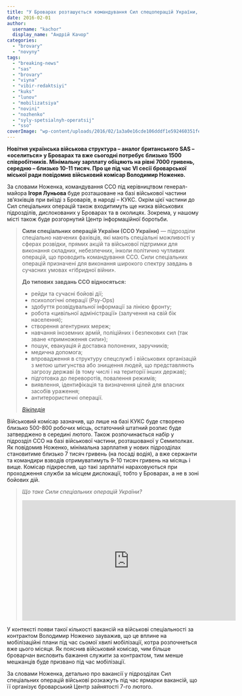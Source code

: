 ```yaml
---
title: "У Броварах розташується командування Сил спецоперацій України, відкрито 1500 вакансій"
date: 2016-02-01
author: 
  username: "kachor"
  display_name: "Андрій Качор"
categories: 
  - "brovary"
  - "novyny"
tags: 
  - "breaking-news"
  - "sas"
  - "brovary"
  - "viyna"
  - "vibir-redaktsiyi"
  - "kuks"
  - "lunov"
  - "mobilizatsiya"
  - "novini"
  - "nozhenko"
  - "syly-spetsialnyh-operatsij"
  - "sso"
coverImage: "wp-content/uploads/2016/02/1a3a0e16cde106dddf1e592460351fe7.jpg"
---
```


**Новітня українська військова структура – аналог британського SAS – «оселиться» у Броварах та вже сьогодні потребує близько 1500 співробітників. Мінімальну зарплату обіцяють на рівні 7000 гривень, середню – близько 10-11 тисяч. Про це під час VI сесії броварської міської ради повідомив військовий комісар Володимир Ноженко.**

За словами Ноженка, командування ССО під керівництвом генерал-майора **Ігоря Луньова** буде розташоване на базі військової частини зв’язківців при виїзді з Броварів, в народі – КУКС. Окрім цієї частини до Сил спеціальних операцій також входитимуть ще низка військових підрозділів, дислокованих у Броварах та в околицях. Зокрема, у нашому місті також буде розгорнутий Центр інформаційної боротьби.

> **Сили спеціальних операцій України (ССО України)** — підрозділи спеціально навчених фахівців, які мають спеціальні можливості у сферах розвідки, прямих акцій та військової підтримки для виконання складних, небезпечних, інколи політично чутливих операцій, що проводить командування ССО. Сили спеціальних операцій призначені для виконання широкого спектру завдань в сучасних умовах «гібридної війни».
> 
> **До типових завдань ССО відносяться:**
> 
> - рейди та сучасні бойові дії;
> - психологічні операції (Psy-Ops)
> - здобуття розвідувальної інформації за лінією фронту;
> - робота «цивільної адміністрації» (залучення на свій бік населення);
> - створення агентурних мереж;
> - навчання іноземних армій, поліційних і безпекових сил (так зване «примноження сили»);
> - пошук, евакуація й доставка полонених, заручників;
> - медична допомога;
> - впровадження в структуру спецслужб і військових організацій з метою шпигунства або знищення людей, що представляють загрозу державі (в тому числі і на території інших держав);
> - підготовка до переворотів, повалення режимів;
> - виявлення, ідентифікація та визначення цілей для власних засобів ураження;
> - антитерористичні операції.
> 
> _[Вікіпедія](https://uk.wikipedia.org/wiki/%D0%A1%D0%B8%D0%BB%D0%B8_%D1%81%D0%BF%D0%B5%D1%86%D1%96%D0%B0%D0%BB%D1%8C%D0%BD%D0%B8%D1%85_%D0%BE%D0%BF%D0%B5%D1%80%D0%B0%D1%86%D1%96%D0%B9_%D0%A3%D0%BA%D1%80%D0%B0%D1%97%D0%BD%D0%B8)_

Військовий комісар зазначив, що лише на базі КУКС буде створено близько 500-800 робочих місць, остаточний штатний розпис буде затверджено в середині лютого. Також розпочинається набір у підрозділ ССО на базі військової частини, розташованої у Семиполках. Як повідомив Ноженко, мінімальна зарплатня у нових підрозділах становитиме близько 7 тисяч гривень (на посаді водія), а вже сержанти та командири взводів отримуватимуть 9-10 тисяч гривень на місяць і вище. Комісар підкреслив, що такі зарплатні нараховуються при проходження служби за місцем дислокації, тобто у Броварах, а не в зоні бойових дій.

> _Що таке Сили спеціальних операцій України?_
> 
> <iframe src="https://www.youtube.com/embed/FhMxxnIQWTE" width="560" height="315" frameborder="0" allowfullscreen="allowfullscreen"></iframe>

У контексті появи такої кількості вакансій на військові спеціальності за контрактом Володимир Ноженко зауважив, що це вплине на мобілізаційні плани під час сьомої хвилі мобілізації, котра розпочнеться вже цього місяця. Як пояснив військовий комісар, чим більше броварчан висловить бажання служити за контрактом, тим менше мешканців буде призвано під час мобілізації.

За словами Ноженка, детально про вакансії у підрозділах Сил спеціальних операцій військові розкажуть під час ярмарки вакансій, що її організує броварський Центр зайнятості 7-го лютого.
